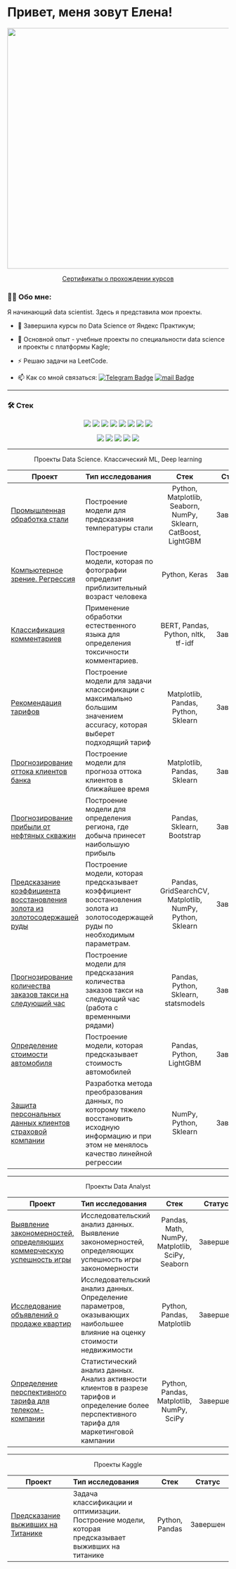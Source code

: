 
# Привет, меня зовут Елена!

<p align="center"><img src='https://assets.spartangeek.com/cc/pc-ciencia-datos.jpeg'width="548"></p>

<p align="center"> <a href="https://github.com/EKozh/certificates"> Сертификаты о прохождении курсов</a></p>

### :man_technologist: Обо мне:

Я начинающий data scientist. Здесь я представила мои проекты.


- :seedling: Завершила курсы по Data Science от Яндекс Практикум;

- :telescope: Основной опыт - учебные проекты по специальности data science и проекты с платформы Kagle;
- :zap:   Pешаю задачи на LeetCode.


- :mailbox: Как со мной связаться: [![Telegram Badge](https://img.shields.io/badge/-ekozhemyakina-blue?style=flat&logo=Telegram&logoColor=white)](https://t.me/Akozhemyakina) [![mail Badge](https://img.shields.io/badge/-mail-red?style=flat&logo=mail&logoColor=white)](mailto:a.kozhemyakina9208@mail.ru)



__________________________________________________________________________________________________________________________

### 🛠 Стек


<p align="center">

  
  <img src="https://img.shields.io/badge/python-%230db7ed?style=for-the-badge&logo=python&logoColor=ffdd54" />
  <img src="https://img.shields.io/badge/postgres-%23316192.svg?style=for-the-badge&logo=postgresql&logoColor=white" />
  <img src="https://img.shields.io/badge/mysql-%233F4F75.svg?style=for-the-badge&logo=mysql&logoColor=white" />
  <img src="https://img.shields.io/badge/pandas-%23000.svg?style=for-the-badge&logo=pandas&logoColor=white" />
  <img src="https://img.shields.io/badge/numpy-%23013243.svg?style=for-the-badge&logo=numpy&logoColor=white" />
  <img src="https://img.shields.io/badge/scikit--learn-%23150458.svg?style=for-the-badge&logo=scikit-learn&logoColor=white" />
  <img src="https://img.shields.io/badge/Plotly-%2300f.svg?style=for-the-badge&logo=plotly&logoColor=white" />
  <img src="https://img.shields.io/badge/SciPy-%230C55A5.svg?style=for-the-badge&logo=scipy&logoColor=%white" />
</p>
<p align="center">  
  <img src="https://img.shields.io/badge/TensorFlow-%23F7931E.svg?style=for-the-badge&logo=TensorFlow&logoColor=white" />
  <img src="https://img.shields.io/badge/Tableau-%23FF6F00.svg?style=for-the-badge&logo=Tableau&logoColor=white" />
   <img src="https://img.shields.io/badge/PyTorch-E97627?style=for-the-badge&logo=PyTorch&logoColor=white" />
  <img src="https://img.shields.io/badge/Keras-%23EE4C2C.svg?style=for-the-badge&logo=Keras&logoColor=white" />
  <img src="https://img.shields.io/badge/opencv-%23D00000.svg?style=for-the-badge&logo=opencv&logoColor=white" />
 
</p>


__________________________________________________________________________________________________________________________


<p align="center"> Проекты Data Science. Классический ML, Deep learning  </p align="center">

| **Проект** | **Тип исследования** | **Стек** |**Статус** |
| -------------------- | :--------------------- |:---------------------------:|:---------------------------:|
| [Промышленная обработка стали](https://github.com/EKozh/Industry_ML) | Построение модели для предсказания температуры стали | Python, Matplotlib, Seaborn, NumPy, Sklearn, CatBoost, LightGBM |Завершен|
| [Компьютерное зрение. Регрессия](https://github.com/EKozh/Computer_vision)|Построение модели, которая по фотографии определит приблизительный возраст человека |Python, Keras |Завершен|
| [Классификация комментариев](https://github.com/EKozh/Toxic_comments) | Применение обработки естественного языка для определения токсичности комментариев. | BERT, Pandas, Python, nltk, tf-idf |Завершен|
| [Рекомендация тарифов](https://github.com/EKozh/stat_analis) | Построение модели для задачи классификации с максимально большим значением accuracy, которая выберет подходящий тариф |Matplotlib, Pandas, Python, Sklearn |Завершен|
| [Прогнозирование оттока клиентов банка](https://github.com/EKozh/Clients_Bank_ML)| Построение модели для прогноза оттока клиентов в ближайшее время |Matplotlib, Pandas, Sklearn |Завершен|
| [Прогнозирование прибыли от нефтяных скважин](https://github.com/EKozh/Oil_well_location)|Построение модели для определения региона, где добыча принесет наибольшую прибыль| Pandas, Sklearn, Bootstrap |Завершен|
| [Предсказание коэффициента восстановления золота из золотосодержащей руды](https://github.com/EKozh/Gold_predict) | Построение модели, которая предсказывает коэффициент восстановления золота из золотосодержащей руды по необходимым параметрам.|Pandas, GridSearchCV, Matplotlib, NumPy, Python, Sklearn| Завершен|
| [Прогнозирование количества заказов такси на следующий час](https://github.com/EKozh/Taxi_prediction) | Построение модели для предсказания количества заказов такси на следующий час (работа с временными рядами) | Pandas, Python, Sklearn, statsmodels |Завершен|
| [Определение стоимости автомобиля](https://github.com/EKozh/Auto_price_prediction) | Построение модели, которая предсказывает стоимость автомобилей | Pandas, Python, LightGBM |Завершен|
| [Защита персональных данных клиентов страховой компании](https://github.com/EKozh/Personal_data_protect)| Разработка метода преобразования данных, по которому тяжело восстановить исходную информацию и при этом не менялось качество линейной регрессии| NumPy, Python, Sklearn |Завершен|


__________________________________________________________________________________________________________________________

<p align="center"> Проекты Data Analyst  </p align="center">

| **Проект** | **Тип исследования** | **Стек** |**Статус** |
| -------------------- | :--------------------- |:---------------------------:|:---------------------------:|
| [Выявление закономерностей, определяющих коммерческую успешность игры](https://github.com/EKozh/Games_EDA_) | Исследовательский анализ данных. Выявление закономерностей, определяющих успешность игры закономерности | Pandas, Math, NumPy, Matplotlib, SciPy, Seaborn |Завершен|
| [Исследование объявлений о продаже квартир](https://github.com/EKozh/Real_cost_EDA) | Исследовательский анализ данных. Определение параметров, оказывающих наибольшее влияние на оценку стоимости недвижимости| Python, Pandas, Matplotlib |Завершен|
| [Определение перспективного тарифа для телеком-компании](https://github.com/EKozh/stat_analis) | Статистический анализ данных. Анализ активности клиентов в разрезе тарифов и определение более перспективного тарифа для маркетинговой кампании | Python, Pandas, Matplotlib, NumPy, SciPy |Завершен|


__________________________________________________________________________________________________________________________


<p align="center"> Проекты Kaggle  </p align="center">

| **Проект** | **Тип исследования** | **Стек** |**Статус** |
| -------------------- | :--------------------- |:---------------------------:|:---------------------------:|
| [Предсказание выживших на Титанике]() | Задача классификации и оптимизации. Построение модели, которая предсказывает выживших на титанике |Python, Pandas |Завершен|




